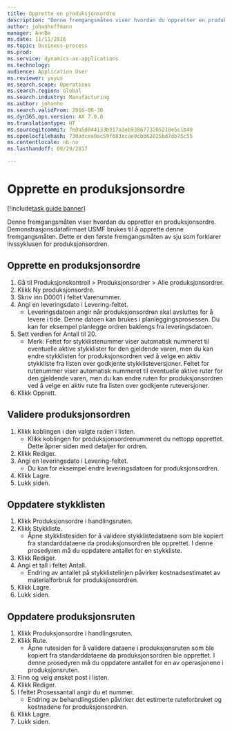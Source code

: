 ```yaml
---
title: Opprette en produksjonsordre
description: "Denne fremgangsmåten viser hvordan du oppretter en produksjonsordre."
author: johanhoffmann
manager: AnnBe
ms.date: 11/11/2016
ms.topic: business-process
ms.prod: 
ms.service: dynamics-ax-applications
ms.technology: 
audience: Application User
ms.reviewer: yuyus
ms.search.scope: Operations
ms.search.region: Global
ms.search.industry: Manufacturing
ms.author: johanho
ms.search.validFrom: 2016-06-30
ms.dyn365.ops.version: AX 7.0.0
ms.translationtype: HT
ms.sourcegitcommit: 7e0a5d044133b917a3eb9386773205218e5c1b40
ms.openlocfilehash: 730adcea0ac59f683ecae8cbb62025bd7db75c55
ms.contentlocale: nb-no
ms.lasthandoff: 09/29/2017

---
```

# <a name="create-a-production-order"></a>Opprette en produksjonsordre

[!include[task guide banner](../../includes/task-guide-banner.md)]

Denne fremgangsmåten viser hvordan du oppretter en produksjonsordre. Demonstrasjonsdatafirmaet USMF brukes til å opprette denne fremgangsmåten. Dette er den første fremgangsmåten av sju som forklarer livssyklusen for produksjonsordren.


## <a name="create-a-production-order"></a>Opprette en produksjonsordre
1. Gå til Produksjonskontroll > Produksjonsordrer > Alle produksjonsordrer.
2. Klikk Ny produksjonsordre.
3. Skriv inn D0001 i feltet Varenummer.
4. Angi en leveringsdato i Levering-feltet.
    * Leveringsdatoen angir når produksjonsordren skal avsluttes for å levere i tide. Denne datoen kan brukes i planleggingsprosessen. Du kan for eksempel planlegge ordren baklengs fra leveringsdatoen.  
5. Sett verdien for Antall til 20.
    * Merk: Feltet for stykklistenummer viser automatisk nummeret til eventuelle aktive stykklister for den gjeldende varen, men du kan endre stykklisten for produksjonsordren ved å velge en aktiv stykkliste fra listen over godkjente stykklisteversjoner.    Feltet for rutenummer viser automatisk nummeret til eventuelle aktive ruter for den gjeldende varen, men du kan endre ruten for produksjonsordren ved å velge en aktiv rute fra listen over godkjente ruteversjoner.  
6. Klikk Opprett.

## <a name="validate-the-production-order"></a>Validere produksjonsordren
1. Klikk koblingen i den valgte raden i listen.
    * Klikk koblingen for produksjonsordrenummeret du nettopp opprettet. Dette åpner siden med detaljer for ordren.  
2. Klikk Rediger.
3. Angi en leveringsdato i Levering-feltet.
    * Du kan for eksempel endre leveringsdatoen for produksjonsordren.  
4. Klikk Lagre.
5. Lukk siden.

## <a name="update-the-bom"></a>Oppdatere stykklisten
1. Klikk Produksjonsordre i handlingsruten.
2. Klikk Stykkliste.
    * Åpne stykklistesiden for å validere stykklistedataene som ble kopiert fra standarddataene da produksjonsordren ble opprettet. I denne prosedyren må du oppdatere antallet for en stykkliste.  
3. Klikk Rediger.
4. Angi et tall i feltet Antall.
    * Endring av antallet på stykklistelinjen påvirker kostnadsestimatet av materialforbruk for produksjonsordren.  
5. Klikk Lagre.
6. Lukk siden.

## <a name="update-the-production-route"></a>Oppdatere produksjonsruten
1. Klikk Produksjonsordre i handlingsruten.
2. Klikk Rute.
    * Åpne rutesiden for å validere dataene i produksjonsruten som ble kopiert fra standarddataene da produksjonsordren ble opprettet. I denne prosedyren må du oppdatere antallet for en av operasjonene i produksjonsruten.  
3. Finn og velg ønsket post i listen.
4. Klikk Rediger.
5. I feltet Prosessantall angir du et nummer.
    * Endring av behandlingstiden påvirker det estimerte ruteforbruket og kostnadene for produksjonsordren.  
6. Klikk Lagre.
7. Lukk siden.

